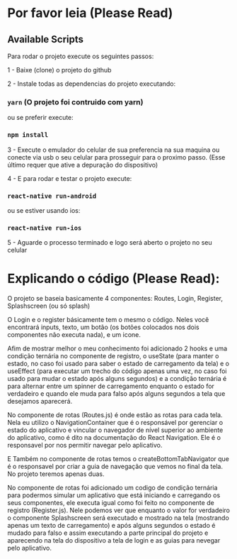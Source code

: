 # Por favor leia (Please Read)

## Available Scripts

Para rodar o projeto execute os seguintes passos:

1 - Baixe (clone) o projeto do github

2 - Instale todas as dependencias do projeto executando:

### `yarn` (O projeto foi contruido com yarn)

ou se preferir execute:

### `npm install`

3 - Execute o emulador do celular de sua preferencia na sua maquina ou conecte via usb o seu celular para prosseguir para o proximo passo. (Esse último requer que ative a depuração do dispositivo)

4 - E para rodar e testar o projeto execute:

### `react-native run-android`

ou se estiver usando ios:

### `react-native run-ios`

5 - Aguarde o processo terminado e logo será aberto o projeto no seu celular


# Explicando o código (Please Read):

O projeto se baseia basicamente 4 componentes: Routes, Login, Register, Splashscreen (ou só splash)

O Login e o register básicamente tem o mesmo o código. Neles você encontrará inputs, texto, um botão (os botões colocados nos dois componentes não executa nada), e um icone.

Afim de mostrar melhor o meu conhecimento foi adicionado 2 hooks e uma condição ternária no componente de registro, o useState (para manter o estado, no caso foi usado para saber o estado de carregamento da tela) e o useEffect (para executar um trecho do código apenas uma vez, no caso foi usado para mudar o estado após alguns segundos) e a condição ternária é para alternar entre um spinner de carregamento enquanto o estado for verdadeiro e quando ele muda para falso após alguns segundos a tela que desejamos aparecerá.

No componente de rotas (Routes.js) é onde estão as rotas para cada tela. Nela eu utilizo o NavigationContainer que é o responsável por gerenciar o estado do aplicativo e vincular o navegador de nível superior ao ambiente do aplicativo, como é dito na documentação do React Navigation. Ele é o responsavel por nos permitir navegar pelo aplicativo.

E Também no componente de rotas temos o createBottomTabNavigator que é o responsavel por criar a guia de navegação que vemos no final da tela. No projeto teremos apenas duas.

No componente de rotas foi adicionado um codigo de condição ternária para podermos simular um aplicativo que está iniciando e carregando os seus componentes, ele executa igual como foi feito no componente de registro (Register.js). Nele podemos ver que enquanto o valor for verdadeiro o componente Splashscreen será executado e mostrado na tela (mostrando apenas um texto de carregamento) e após alguns segundos o estado é mudado para falso e assim executando a parte principal do projeto e aparecendo na tela do dispositivo a tela de login e as guias para nevegar pelo aplicativo.
